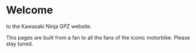 # Welcome
to the Kawasaki Ninja GPZ website.

This pages are built from a fan to all the fans of the iconic motorbike. Please stay tuned.
